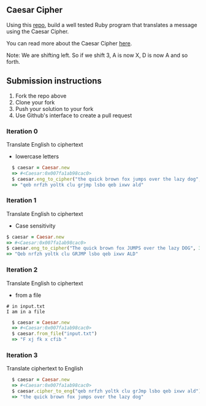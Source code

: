 ## Caesar Cipher
Using this [repo](https://github.com/turingschool-examples/caesar_cipher), build a well tested Ruby program that translates a message using the Caesar Cipher. 

You can read more about the Caesar Cipher [here](https://en.wikipedia.org/wiki/Caesar_cipher). 

Note: We are shifting left. So if we shift 3, A is now X, D is now A and so forth.


## Submission instructions

1. Fork the repo above
2. Clone your fork
3. Push your solution to your fork
4. Use Github's interface to create a pull request

### Iteration 0 
Translate English to ciphertext
* lowercase letters

```ruby 
  $ caesar = Caesar.new 
  => #<Caesar:0x007fa1ab98cac0>
  $ caesar.eng_to_cipher("the quick brown fox jumps over the lazy dog", 3) 
  => "qeb nrfzh yoltk clu grjmp lsbo qeb ixwv ald"
```
### Iteration 1
Translate English to ciphertext
* Case sensitivity

```ruby
$ caesar = Caesar.new
=> #<Caesar:0x007fa1ab98cac0>
$ caesar.eng_to_cipher("The quick brown fox JUMPS over the lazy DOG", 3) 
=> "Qeb nrfzh yoltk clu GRJMP lsbo qeb ixwv ALD"
```


### Iteration 2  
Translate English to ciphertext
* from a file  

```
# in input.txt
I am in a file
```

```ruby 
  $ caesar = Caesar.new 
  => #<Caesar:0x007fa1ab98cac0>
  $ caesar.from_file("input.txt")
  => "F xj fk x cfib "
```

### Iteration 3 
Translate ciphertext to English

```ruby 
  $ caesar = Caesar.new 
  => #<Caesar:0x007fa1ab98cac0>
  $ caesar.cipher_to_eng("qeb nrfzh yoltk clu grJmp lsbo qeb ixwv ald") 
  => "the quick brown fox jumps over the lazy dog"
```

